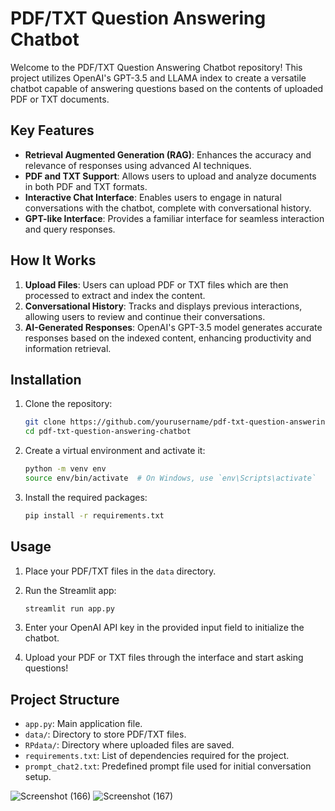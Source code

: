 # PDF/TXT Question Answering Chatbot

Welcome to the PDF/TXT Question Answering Chatbot repository! This project utilizes OpenAI's GPT-3.5 and LLAMA index to create a versatile chatbot capable of answering questions based on the contents of uploaded PDF or TXT documents.

## Key Features

- **Retrieval Augmented Generation (RAG)**: Enhances the accuracy and relevance of responses using advanced AI techniques.
- **PDF and TXT Support**: Allows users to upload and analyze documents in both PDF and TXT formats.
- **Interactive Chat Interface**: Enables users to engage in natural conversations with the chatbot, complete with conversational history.
- **GPT-like Interface**: Provides a familiar interface for seamless interaction and query responses.

## How It Works

1. **Upload Files**: Users can upload PDF or TXT files which are then processed to extract and index the content.
2. **Conversational History**: Tracks and displays previous interactions, allowing users to review and continue their conversations.
3. **AI-Generated Responses**: OpenAI's GPT-3.5 model generates accurate responses based on the indexed content, enhancing productivity and information retrieval.

## Installation

1. Clone the repository:
    ```sh
    git clone https://github.com/yourusername/pdf-txt-question-answering-chatbot.git
    cd pdf-txt-question-answering-chatbot
    ```

2. Create a virtual environment and activate it:
    ```sh
    python -m venv env
    source env/bin/activate  # On Windows, use `env\Scripts\activate`
    ```

3. Install the required packages:
    ```sh
    pip install -r requirements.txt
    ```

## Usage

1. Place your PDF/TXT files in the `data` directory.

2. Run the Streamlit app:
    ```sh
    streamlit run app.py
    ```

3. Enter your OpenAI API key in the provided input field to initialize the chatbot.

4. Upload your PDF or TXT files through the interface and start asking questions!

## Project Structure

- `app.py`: Main application file.
- `data/`: Directory to store PDF/TXT files.
- `RPdata/`: Directory where uploaded files are saved.
- `requirements.txt`: List of dependencies required for the project.
- `prompt_chat2.txt`: Predefined prompt file used for initial conversation setup.





![Screenshot (166)](https://github.com/daniyalumer/PDF-TXT-Question-Answering-Chatbot-RAG/assets/96417048/1e9c1d7c-0472-42d9-b44a-6b042520ae65)
![Screenshot (167)](https://github.com/daniyalumer/PDF-TXT-Question-Answering-Chatbot-RAG/assets/96417048/1c485bd1-6b34-40b9-a8b9-938a158289c5)

